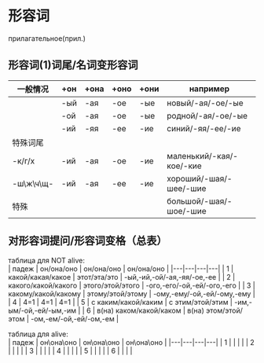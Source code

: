 # 形容词

прилагательное(прил.)

## 形容词(1)词尾/名词变形容词

| 一般情况 | +он | +она | +оно | +они | например |
|---|---|---|---|---|---|
| | -ый | -ая | -ое | -ые | новый/-ая/-ое/-ые |
| | -ой | -ая | -ое | -ые | родной/-ая/-ое/-ые |
| | -ий | -яя | -ее | -ие | синий/-яя/-ее/-ие |
| 特殊词尾 | | | | |
| -к/г/х | -ий | -ая | -ое | -ие | маленький/-кая/-кое/-кие |
| -ш\ж\ч\щ- | -ий | -ая | -ее | -ие | хороший/-шая/-шее/-шие |
| 特殊 | | | | | большой/-шая/-шое/-шие |

## 对形容词提问/形容词变格（总表）

таблица для NOT alive:  
| падеж | он/она/оно | он/она/оно | он/она/оно |
|---|---|---|---|
| 1 | какой/какая/какое | этот/эта/это | -ый,-ий,-ой/-ая,-яя/-ое,-ее |
| 2 | какого/какой/какого | этого/этой/этого | -ого,-его/-ой,-ей/-ого,-его |
| 3 | какому/какой/какому | этому/этой/этому | -ому,-ему/-ой,-ей/-ому,-ему |
| 4 | 4=1 | 4=1 | 4=1 |
| 5 | с каким/какой/каким | с этим/этой/этим | -им,-ым/-ой,-ей/-ым,-им |
| 6 | в(на) каком/какой/каком | в(на) этом/этой/этом | -ом,-ем/-ой,-ей/-ом,-ем |

таблица для alive:  
| падеж | он\она\оно | он\она\оно | он\она\оно |
|---|---|---|---|
| 1 | | | |
| 2 | | | |
| 3 | | | |
| 4 | | | |
| 5 | | | |
| 6 | | | |

